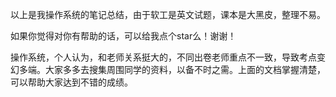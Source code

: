 以上是我操作系统的笔记总结，由于软工是英文试题，课本是大黑皮，整理不易。

如果你觉得对你有帮助的话，可以给我点个star么！谢谢！

操作系统，个人认为，和老师关系挺大的，不同出卷老师重点不一致，导致考点变幻多端。大家多多去搜集周围同学的资料，以备不时之需。上面的文档掌握清楚，可以帮助大家达到不错的成绩。
